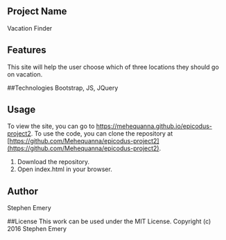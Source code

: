 ## Project Name
Vacation Finder

## Features
This site will help the user choose which of three locations they should go on vacation.

##Technologies
Bootstrap, JS, JQuery

## Usage
To view the site, you can go to https://mehequanna.github.io/epicodus-project2.
To use the code, you can clone the repository at [https://github.com/Mehequanna/epicodus-project2](https://github.com/Mehequanna/epicodus-project2).

1. Download the repository.
2. Open index.html in your browser.

## Author
Stephen Emery

##License
This work can be used under the MIT License.
Copyright (c) 2016 Stephen Emery
